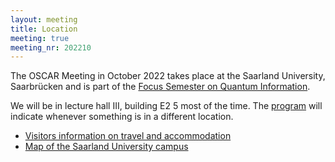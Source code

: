 ```yaml
---
layout: meeting
title: Location
meeting: true
meeting_nr: 202210
---
```


The OSCAR Meeting in October 2022 takes place at the
Saarland University, Saarbrücken and is part of the
[Focus Semester on Quantum Information](https://www.uni-saarland.de/page/quantum-information.html).

We will be in lecture hall III, building E2 5 most of the time.
The [program](../program) will indicate whenever something is in
a different location.

- [Visitors information on travel and accommodation](https://www.uni-saarland.de/lehrstuhl/weber-moritz/research/our-guests/visitors-information.html)
- [Map of the Saarland University campus](https://www.math.uni-sb.de/ag/speicher/MapUSaarbr.pdf)
